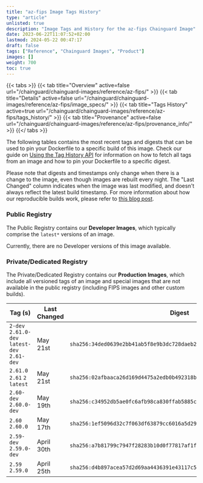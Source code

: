 ```yaml
---
title: "az-fips Image Tags History"
type: "article"
unlisted: true
description: "Image Tags and History for the az-fips Chainguard Image"
date: 2023-06-22T11:07:52+02:00
lastmod: 2024-05-22 00:47:17
draft: false
tags: ["Reference", "Chainguard Images", "Product"]
images: []
weight: 700
toc: true
---
```


{{< tabs >}}
{{< tab title="Overview" active=false url="/chainguard/chainguard-images/reference/az-fips/" >}}
{{< tab title="Details" active=false url="/chainguard/chainguard-images/reference/az-fips/image_specs/" >}}
{{< tab title="Tags History" active=true url="/chainguard/chainguard-images/reference/az-fips/tags_history/" >}}
{{< tab title="Provenance" active=false url="/chainguard/chainguard-images/reference/az-fips/provenance_info/" >}}
{{</ tabs >}}

The following tables contains the most recent tags and digests that can be used to pin your Dockerfile to a specific build of this image. Check our guide on [Using the Tag History API](/chainguard/chainguard-images/using-the-tag-history-api/) for information on how to fetch all tags from an image and how to pin your Dockerfile to a specific digest.

Please note that digests and timestamps only change when there is a change to the image, even though images are rebuilt every night. The "Last Changed" column indicates when the image was last modified, and doesn't always reflect the latest build timestamp. For more information about how our reproducible builds work, please refer to [this blog post](https://www.chainguard.dev/unchained/reproducing-chainguards-reproducible-image-builds).

### Public Registry
The Public Registry contains our **Developer Images**, which typically comprise the `latest*` versions of an image.

Currently, there are no Developer versions of this image available.

### Private/Dedicated Registry
The Private/Dedicated Registry contains our **Production Images**, which include all versioned tags of an image and special images that are not available in the public registry (including FIPS images and other custom builds).

| Tag (s)                                       | Last Changed | Digest                                                                    |
|-----------------------------------------------|--------------|---------------------------------------------------------------------------|
|  `2-dev` `2.61.0-dev` `latest-dev` `2.61-dev` | May 21st     | `sha256:34ded0639e2bb41ab5f8e9b3dc728daeb26d42892eed2647524f93e489a9b1ab` |
|  `2.61.0` `2.61` `2` `latest`                 | May 21st     | `sha256:02afbaaca26d169d4475a2edb0b492318bbc0fc32190c484af0749b7fc5902e9` |
|  `2.60-dev` `2.60.0-dev`                      | May 19th     | `sha256:c34952db5ae0fc6afb98ca830ffab5885cefcc95b612d527db2e6351b97c7477` |
|  `2.60` `2.60.0`                              | May 17th     | `sha256:1ef5096d32c7f063df63879cc6016a5d2972efdf51f5a5b3704dfaf4aa52ac4a` |
|  `2.59-dev` `2.59.0-dev`                      | April 30th   | `sha256:a7b81799c7947f28283b10d0f77817af1f1b9bf5d8e78dec87fe15180a86d2f9` |
|  `2.59` `2.59.0`                              | April 25th   | `sha256:d4b897acea57d2d69aa4436391e43117c5d18a5611c0083b5e1d5860fc718e06` |

